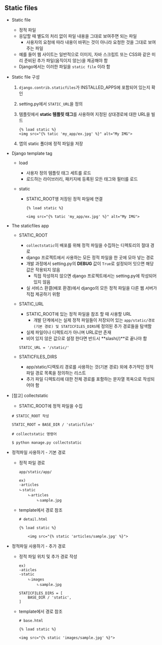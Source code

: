 ## Static files

* Static file

  * 정적 파일
  * 응답할 때 별도의 처리 없이 파일 내용을 그대로 보여주면 되는 파일
    * 사용자의 요청에 따라 내용이 바뀌는 것이 아니라 요청한 것을 그대로 보여주는 파일
  * 예를 들어 웹 사이트는 일반적으로 이미지, 자바 스크립트 또는 CSS와 같은 미리 준비된 추가 파일(움직이지 않는)을 제공해야 함
  * Django에서는 이러한 파일을 `static file` 이라 함

* Static file 구성

  1. `django.contrib.staticfiles`가 INSTALLED_APPS에 포함되어 있는지 확인

  2. setting.py에서 `STATIC_URL`을 정의

  3. 템플릿에서 **static 템플릿 태그**를 사용하여 지정된 상대경로에 대한 URL을 빌드

     ```
     {% load static %}
     <img src="{% tatic 'my_app/ex.jpg' %}" alt="My IMG">
     ```

  4. 앱의 static 폴더에 정적 파일을 저장

* Django template tag

  * load

    * 사용자 정의 템플릿 태그 세트를 로드
    * 로드하는 라이브러리, 패키지에 등록된 모든 태그와 필터를 로드

  * static

    * STATIC_ROOT엥 저장된 정적 파일에 연결

      ```
      {% load static %}
      
      <img src="{% tatic 'my_app/ex.jpg' %}" alt="My IMG">
      ```

* The staticfiles app

  * STATIC_ROOT

    * `collectstatic`이 배포를 위해 정적 파일을 수집하는 디렉토리의 절대 경로
    * django 프로젝트에서 사용하는 모든 정적 파일을 한 곳에 모아 넣는 경로
    * 개발 과정에서 setting.py의 **DEBUG** 값이 `True`로 설정되어 잇으면 해당 값은 작용되지 않음
      * 직접 작성하지 않으면 django 프로젝트에서는 setting.py에 작성되어 있지 않음
    * 실 서비스 환결(배포 환경)에서 django의 모든 정적 파일을 다른 웹 서버가 직접 제공하기 위함

  * STATIC_URL

    * STATIC_ROOT에 있는 정적 파일을 참조 할 때 사용할 URL
      * 개발 단계에서는 실제 정적 파일들이 저장되어 있는 `app/static/경로(기본 경로) 및 STATICFILES_DIRS`에 정의된 추가 경로들을 탐색함
    * 실제 파일이나 디렉토리가 아니며 URL로만 존재
    * 비어 있지 않은 값으로 설정 한다면 반드시 **slash(/)**로 끝나야 함

    ```
    STATIC_URL = '/static/'
    ```

  * STATICFILES_DIRS

    * app/static/디렉토리 경로를 사용하는 것(기본 경로) 외에 추가적인 정적 파일 경로 목록을 정의하는 리스트
    * 추가 파일 디렉토리에 대한 전체 경로를 포함하는 문자열 목옥으로 작성되어야 함

* [참고] collectstatic

  * STATIC_ROOT에 정적 파일을 수집

  ```
  # STATIC_ROOT 작성
  
  STATIC_ROOT = BASE_DIR / 'staticfiles'
  ```

  ```
  # collectstatic 명령어
  
  $ python manage.py collectstatic
  ```

* 정적파일 사용하기 - 기본 경로

  * 정적 파일 경로

    ```
    app/static/app/
    
    ex)
    -articles
    ㄴstatic
    	ㄴarticles
    		ㄴsample.jpg
    ```

  * template에서 경로 참조

    ```
    # detail.html
    
    {% load static %}
    
    	<img src="{% static 'articles/sample.jpg' %}">
    ```

* 정적파일 사용하기 - 추가 경로

  * 정적 파일 위치 및 추가 경로 작성

    ```
    ex)
    -aticles
    -static
    	ㄴimages
    		ㄴsample.jpg
    ```

    ```
    STATICFILES_DIRS = [
    	BASE_DIR / 'static',
    ]
    ```

  * template에서 경로 참조

    ```
    # base.html
    
    {% load static %}
    
    <img src="{% static 'images/sample.jpg' %}">
    ```

    